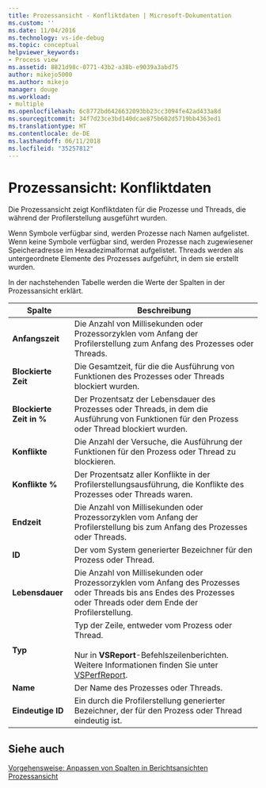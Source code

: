 ```yaml
---
title: Prozessansicht - Konfliktdaten | Microsoft-Dokumentation
ms.custom: ''
ms.date: 11/04/2016
ms.technology: vs-ide-debug
ms.topic: conceptual
helpviewer_keywords:
- Process view
ms.assetid: 8821d98c-0771-43b2-a38b-e9039a3abd75
author: mikejo5000
ms.author: mikejo
manager: douge
ms.workload:
- multiple
ms.openlocfilehash: 6c8772bd6426632093bb23cc3094fe42ad433a8d
ms.sourcegitcommit: 34f7d23ce3bd140dcae875b602d5719bb4363ed1
ms.translationtype: HT
ms.contentlocale: de-DE
ms.lasthandoff: 06/11/2018
ms.locfileid: "35257812"
---
```

# <a name="process-view---contention-data"></a>Prozessansicht: Konfliktdaten
Die Prozessansicht zeigt Konfliktdaten für die Prozesse und Threads, die während der Profilerstellung ausgeführt wurden.  
  
 Wenn Symbole verfügbar sind, werden Prozesse nach Namen aufgelistet. Wenn keine Symbole verfügbar sind, werden Prozesse nach zugewiesener Speicheradresse im Hexadezimalformat aufgelistet. Threads werden als untergeordnete Elemente des Prozesses aufgeführt, in dem sie erstellt wurden.  
  
 In der nachstehenden Tabelle werden die Werte der Spalten in der Prozessansicht erklärt.  
  
|Spalte|Beschreibung |  
|------------|-----------------|  
|**Anfangszeit**|Die Anzahl von Millisekunden oder Prozessorzyklen vom Anfang der Profilerstellung zum Anfang des Prozesses oder Threads.|  
|**Blockierte Zeit**|Die Gesamtzeit, für die die Ausführung von Funktionen des Prozesses oder Threads blockiert wurden.|  
|**Blockierte Zeit in %**|Der Prozentsatz der Lebensdauer des Prozesses oder Threads, in dem die Ausführung von Funktionen für den Prozess oder Thread blockiert wurden.|  
|**Konflikte**|Die Anzahl der Versuche, die Ausführung der Funktionen für den Prozess oder Thread zu blockieren.|  
|**Konflikte %**|Der Prozentsatz aller Konflikte in der Profilerstellungsausführung, die Konflikte des Prozesses oder Threads waren.|  
|**Endzeit**|Die Anzahl von Millisekunden oder Prozessorzyklen vom Anfang der Profilerstellung bis zum Anfang des Prozesses oder Threads.|  
|**ID**|Der vom System generierter Bezeichner für den Prozess oder Thread.|  
|**Lebensdauer**|Die Anzahl von Millisekunden oder Prozessorzyklen vom Anfang des Prozesses oder Threads bis ans Endes des Prozesses oder Threads oder dem Ende der Profilerstellung.|  
|**Typ**|Typ der Zeile, entweder vom Prozess oder Thread.<br /><br /> Nur in **VSReport**-Befehlszeilenberichten. Weitere Informationen finden Sie unter [VSPerfReport](../profiling/vsperfreport.md).|  
|**Name**|Der Name des Prozesses oder Threads.|  
|**Eindeutige ID**|Ein durch die Profilerstellung generierter Bezeichner, der für den Prozess oder Thread eindeutig ist.|  
  
## <a name="see-also"></a>Siehe auch  
 [Vorgehensweise: Anpassen von Spalten in Berichtsansichten](../profiling/how-to-customize-report-view-columns.md)   
 [Prozessansicht](../profiling/process-view.md)